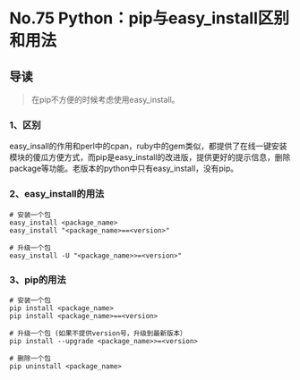 # No.75 Python：pip与easy_install区别和用法

## 导读

> 在pip不方便的时候考虑使用easy_install。

### 1、区别

easy_insall的作用和perl中的cpan，ruby中的gem类似，都提供了在线一键安装模块的傻瓜方便方式，而pip是easy_install的改进版，提供更好的提示信息，删除package等功能。老版本的python中只有easy_install，没有pip。

### 2、easy_install的用法

```shell
# 安装一个包
easy_install <package_name>
easy_install "<package_name>==<version>"

# 升级一个包
easy_install -U "<package_name>>=<version>"
```

### 3、pip的用法

```shell
# 安装一个包
pip install <package_name>
pip install <package_name>==<version>

# 升级一个包 (如果不提供version号，升级到最新版本）
pip install --upgrade <package_name>>=<version>

# 删除一个包
pip uninstall <package_name>
```
